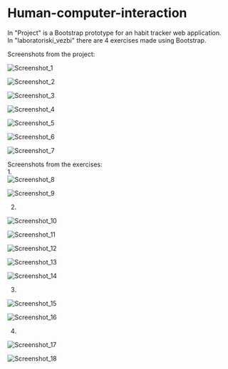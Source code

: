 # Human-computer-interaction
In "Project" is a Bootstrap prototype for an habit tracker web application.   
In "laboratoriski_vezbi" there are 4 exercises made using Bootstrap.

Screenshots from the project:

![Screenshot_1](https://user-images.githubusercontent.com/61621779/195672503-621eed0b-621b-494b-ad53-71684673e4ea.png)   
   
   
![Screenshot_2](https://user-images.githubusercontent.com/61621779/195672506-42eda989-333a-434f-87ee-5ec9f19113ec.png)   
   
   
![Screenshot_3](https://user-images.githubusercontent.com/61621779/195672510-5e6a846f-3117-4058-af75-8b73a6903354.png)   
   
   
![Screenshot_4](https://user-images.githubusercontent.com/61621779/195672513-29f9e0a5-b069-447c-bc34-7e4a1321a5a6.png)   
   
   
![Screenshot_5](https://user-images.githubusercontent.com/61621779/195672516-018ceec8-936d-489f-9a0b-96f404adaf2d.png)   
   
   
![Screenshot_6](https://user-images.githubusercontent.com/61621779/195672518-33bb1e65-1d9d-411c-b429-dbfb39a755e0.png)   
   
   
![Screenshot_7](https://user-images.githubusercontent.com/61621779/195672520-7f0b11cc-6caa-4164-af36-0fc51789c77d.png)   
   
   
Screenshots from the exercises:
<br />
1.  
![Screenshot_8](https://user-images.githubusercontent.com/61621779/195680585-d68ae66d-851c-450a-9a6d-66bde3d4faff.png)  
  
![Screenshot_9](https://user-images.githubusercontent.com/61621779/195680590-323f3a95-25f8-4477-bd36-65705e827bf2.png)  
  
  2.  
![Screenshot_10](https://user-images.githubusercontent.com/61621779/195680592-cd3a6b45-cecf-4c94-af79-59aac930c20d.png)  
  
![Screenshot_11](https://user-images.githubusercontent.com/61621779/195680594-fa13a918-eda2-41b5-bf92-f05effd1d7fa.png)  
  
![Screenshot_12](https://user-images.githubusercontent.com/61621779/195680597-6fb0f4f5-27f9-43c2-8270-9e2ba16d2e00.png)  
  
![Screenshot_13](https://user-images.githubusercontent.com/61621779/195680598-8d174cd8-65d4-435d-a4c9-63f04360d01a.png)  
  
![Screenshot_14](https://user-images.githubusercontent.com/61621779/195680603-a2648a3b-089c-4cc0-b996-c03af50863e6.png)  
  
  3.  
![Screenshot_15](https://user-images.githubusercontent.com/61621779/195680606-2a558f94-a855-40f8-9415-ac30f7b13036.png)  
  
![Screenshot_16](https://user-images.githubusercontent.com/61621779/195680610-3e6dfaab-2dd6-4e39-9055-32afbea0c720.png)  
  
  4.  
![Screenshot_17](https://user-images.githubusercontent.com/61621779/195680612-c4a009a8-a1ee-4cea-97d3-3f43a491c343.png)  
  
![Screenshot_18](https://user-images.githubusercontent.com/61621779/195680613-8222d51a-ca32-4eca-91e1-3420f75ebdb8.png)  
